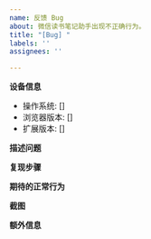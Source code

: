 ```yaml
---
name: 反馈 Bug
about: 微信读书笔记助手出现不正确行为。
title: "[Bug] "
labels: ''
assignees: ''

---
```


**设备信息**
- 操作系统: [] <!-- 如 [Win10] -->
- 浏览器版本: [] <!-- 如 [Chrome87] -->
- 扩展版本: [] <!-- 如 [v2.6.6] （右键扩展，点击“管理扩展程序”查看） -->

**描述问题**
<!--清楚而简洁地描述出现了什么问题。-->

**复现步骤**
<!--
如何重复触发这个不正确的行为，如：

1. 打开某某某......
2. 点击某某某......
3. 滚动到某某某......
4. 问题出现

请提供具体页面和具体操作，而不是「任意页面」，即便问题确实在多处出现。
-->

**期待的正常行为**
<!-- 清晰简明地描述你希望发生的事情。 -->

**截图**
<!-- 可选，添加截图可帮助解释你的问题。-->

**额外信息**
<!-- 可选，更多有助于理解问题的描述和资料 -->
